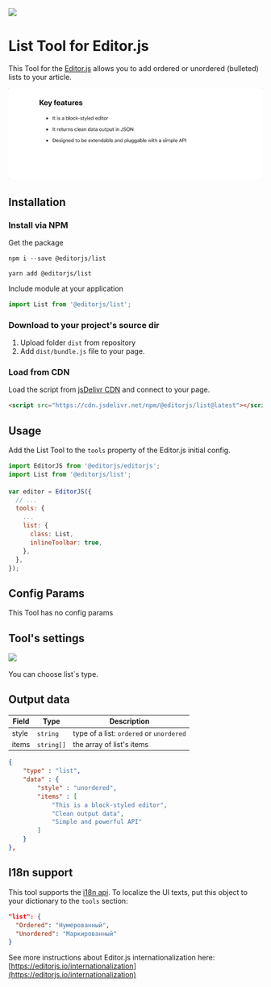 ![](https://badgen.net/badge/Editor.js/v2.0/blue)

# List Tool for Editor.js

This Tool for the [Editor.js](https://editorjs.io) allows you to add ordered or unordered (bulleted) lists to your article.

![](assets/example.gif)

## Installation

### Install via NPM

Get the package

```shell
npm i --save @editorjs/list
```
```shell
yarn add @editorjs/list
```

Include module at your application

```javascript
import List from '@editorjs/list';
```

### Download to your project's source dir

1. Upload folder `dist` from repository
2. Add `dist/bundle.js` file to your page.

### Load from CDN

Load the script from [jsDelivr CDN](https://www.jsdelivr.com/package/npm/@editorjs/list) and connect to your page.

```html
<script src="https://cdn.jsdelivr.net/npm/@editorjs/list@latest"></script>
```

## Usage

Add the List Tool to the `tools` property of the Editor.js initial config.

```javascript
import EditorJS from '@editorjs/editorjs';
import List from '@editorjs/list';

var editor = EditorJS({
  // ...
  tools: {
    ...
    list: {
      class: List,
      inlineToolbar: true,
    },
  },
});
```

## Config Params

This Tool has no config params

## Tool's settings

![](https://capella.pics/bf5a42e4-1350-499d-a728-493b0fcaeda4.jpg)

You can choose list`s type.

## Output data

| Field | Type       | Description                            |
| ----- | ---------- | -------------------------------------- |
| style | `string`   | type of a list: `ordered` or `unordered` |
| items | `string[]` | the array of list's items              |


```json
{
    "type" : "list",
    "data" : {
        "style" : "unordered",
        "items" : [
            "This is a block-styled editor",
            "Clean output data",
            "Simple and powerful API"
        ]
    }
},
```

## I18n support

This tool supports the [i18n api](https://editorjs.io/i18n-api).
To localize the UI texts, put this object to your dictionary to the `tools` section:

```json
"list": {
  "Ordered": "Нумерованный",
  "Unordered": "Маркированный"
}
```

See more instructions about Editor.js internationalization here: [https://editorjs.io/internationalization](https://editorjs.io/internationalization)
